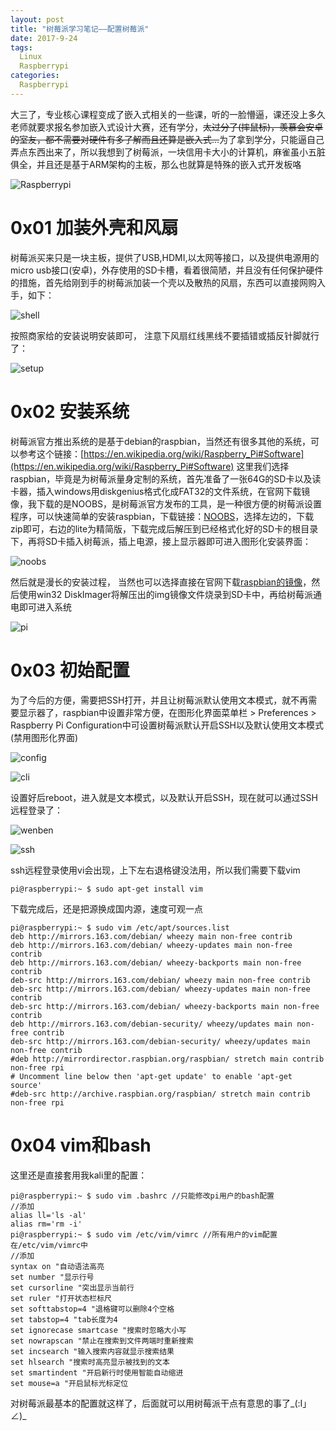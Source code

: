 ```yaml
---
layout: post
title: "树莓派学习笔记——配置树莓派"
date: 2017-9-24
tags:
  Linux
  Raspberrypi
categories:
  Raspberrypi
---
```

大三了，专业核心课程变成了嵌入式相关的一些课，听的一脸懵逼，课还没上多久老师就要求报名参加嵌入式设计大赛，还有学分，~~太过分了(摔鼠标)，羡慕会安卓的室友，都不需要对硬件有多了解而且还算是嵌入式...~~为了拿到学分，只能逼自己弄点东西出来了，所以我想到了树莓派，一块信用卡大小的计算机，麻雀虽小五脏俱全，并且还是基于ARM架构的主板，那么也就算是特殊的嵌入式开发板咯

![Raspberrypi](https://c1h3ng.github.io/assets/images/rpi.jpg)

# 0x01 加装外壳和风扇
树莓派买来只是一块主板，提供了USB,HDMI,以太网等接口，以及提供电源用的micro usb接口(安卓)，外存使用的SD卡槽，看着很简陋，并且没有任何保护硬件的措施，首先给刚到手的树莓派加装一个壳以及散热的风扇，东西可以直接网购入手，如下：

![shell](https://github.com/c1h3ng/c1h3ng.github.io/blob/master/assets/images/shell.jpg?raw=true)

按照商家给的安装说明安装即可， 注意下风扇红线黑线不要插错或插反针脚就行了：

![setup](https://github.com/c1h3ng/c1h3ng.github.io/blob/master/assets/images/setup.jpg?raw=true)

# 0x02 安装系统
树莓派官方推出系统的是基于debian的raspbian，当然还有很多其他的系统，可以参考这个链接：[https://en.wikipedia.org/wiki/Raspberry_Pi#Software](https://en.wikipedia.org/wiki/Raspberry_Pi#Software)
这里我们选择raspbian，毕竟是为树莓派量身定制的系统，首先准备了一张64G的SD卡以及读卡器，插入windows用diskgenius格式化成FAT32的文件系统，在官网下载镜像，我下载的是NOOBS，是树莓派官方发布的工具，是一种很方便的树莓派设置程序，可以快速简单的安装raspbian，下载链接：[NOOBS](https://www.raspberrypi.org/downloads/noobs/)，选择左边的，下载zip即可，右边的lite为精简版，下载完成后解压到已经格式化好的SD卡的根目录下，再将SD卡插入树莓派，插上电源，接上显示器即可进入图形化安装界面：

![noobs](https://raw.githubusercontent.com/c1h3ng/c1h3ng.github.io/master/assets/images/noobs.jpg)

然后就是漫长的安装过程，
当然也可以选择直接在官网下载[raspbian的镜像](https://www.raspberrypi.org/downloads/raspbian/)，然后使用win32 DiskImager将解压出的img镜像文件烧录到SD卡中，再给树莓派通电即可进入系统

![pi](https://raw.githubusercontent.com/c1h3ng/c1h3ng.github.io/master/assets/images/pi.jpg)

# 0x03 初始配置
为了今后的方便，需要把SSH打开，并且让树莓派默认使用文本模式，就不再需要显示器了，raspbian中设置非常方便，在图形化界面菜单栏 > Preferences > Raspberry Pi Configuration中可设置树莓派默认开启SSH以及默认使用文本模式(禁用图形化界面)

![config](https://raw.githubusercontent.com/c1h3ng/c1h3ng.github.io/master/assets/images/config.jpg)

![cli](https://raw.githubusercontent.com/c1h3ng/c1h3ng.github.io/master/assets/images/cli.jpg)

设置好后reboot，进入就是文本模式，以及默认开启SSH，现在就可以通过SSH远程登录了：

![wenben](https://raw.githubusercontent.com/c1h3ng/c1h3ng.github.io/master/assets/images/wenben.jpg)

![ssh](https://raw.githubusercontent.com/c1h3ng/c1h3ng.github.io/master/assets/images/ssh.png)

ssh远程登录使用vi会出现，上下左右退格键没法用，所以我们需要下载vim
```
pi@raspberrypi:~ $ sudo apt-get install vim
```
下载完成后，还是把源换成国内源，速度可观一点
```
pi@raspberrypi:~ $ sudo vim /etc/apt/sources.list
deb http://mirrors.163.com/debian/ wheezy main non-free contrib
deb http://mirrors.163.com/debian/ wheezy-updates main non-free contrib
deb http://mirrors.163.com/debian/ wheezy-backports main non-free contrib
deb-src http://mirrors.163.com/debian/ wheezy main non-free contrib
deb-src http://mirrors.163.com/debian/ wheezy-updates main non-free contrib
deb-src http://mirrors.163.com/debian/ wheezy-backports main non-free contrib
deb http://mirrors.163.com/debian-security/ wheezy/updates main non-free contrib
deb-src http://mirrors.163.com/debian-security/ wheezy/updates main non-free contrib
#deb http://mirrordirector.raspbian.org/raspbian/ stretch main contrib non-free rpi
# Uncomment line below then 'apt-get update' to enable 'apt-get source'
#deb-src http://archive.raspbian.org/raspbian/ stretch main contrib non-free rpi
```
# 0x04 vim和bash
这里还是直接套用我kali里的配置：
```
pi@raspberrypi:~ $ sudo vim .bashrc //只能修改pi用户的bash配置
//添加
alias ll='ls -al'
alias rm='rm -i'
pi@raspberrypi:~ $ sudo vim /etc/vim/vimrc //所有用户的vim配置在/etc/vim/vimrc中
//添加
syntax on "自动语法高亮
set number "显示行号
set cursorline "突出显示当前行
set ruler "打开状态栏标尺
set softtabstop=4 "退格键可以删除4个空格
set tabstop=4 "tab长度为4
set ignorecase smartcase "搜索时忽略大小写
set nowrapscan "禁止在搜索到文件两端时重新搜索
set incsearch "输入搜索内容就显示搜索结果
set hlsearch "搜索时高亮显示被找到的文本
set smartindent "开启新行时使用智能自动缩进
set mouse=a "开启鼠标光标定位
```
对树莓派最基本的配置就这样了，后面就可以用树莓派干点有意思的事了_(:Ⅰ」∠)_
